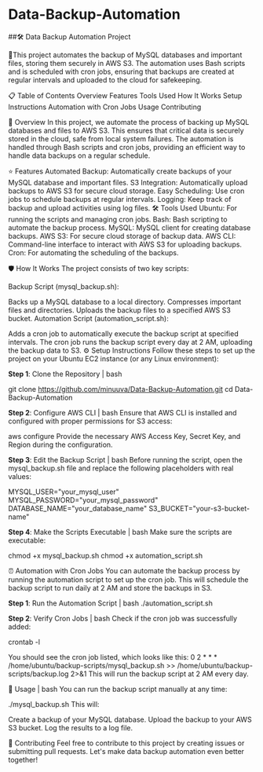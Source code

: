# Data-Backup-Automation

##🛠️ Data Backup Automation Project 

🚀This project automates the backup of MySQL databases and important files, storing them securely in AWS S3. The automation uses Bash scripts and is scheduled with cron jobs, ensuring that backups are created at regular intervals and uploaded to the cloud for safekeeping.

📋 Table of Contents
Overview
Features
Tools Used
How It Works
Setup Instructions
Automation with Cron Jobs
Usage
Contributing

📝 Overview
In this project, we automate the process of backing up MySQL databases and files to AWS S3. This ensures that critical data is securely stored in the cloud, safe from local system failures. The automation is handled through Bash scripts and cron jobs, providing an efficient way to handle data backups on a regular schedule.

⭐ Features
Automated Backup: Automatically create backups of your MySQL database and important files.
S3 Integration: Automatically upload backups to AWS S3 for secure cloud storage.
Easy Scheduling: Use cron jobs to schedule backups at regular intervals.
Logging: Keep track of backup and upload activities using log files.
🛠️ Tools Used
Ubuntu: For running the scripts and managing cron jobs.
Bash: Bash scripting to automate the backup process.
MySQL: MySQL client for creating database backups.
AWS S3: For secure cloud storage of backup data.
AWS CLI: Command-line interface to interact with AWS S3 for uploading backups.
Cron: For automating the scheduling of the backups.

🛡️ How It Works
The project consists of two key scripts:

Backup Script (mysql_backup.sh):

Backs up a MySQL database to a local directory.
Compresses important files and directories.
Uploads the backup files to a specified AWS S3 bucket.
Automation Script (automation_script.sh):

Adds a cron job to automatically execute the backup script at specified intervals.
The cron job runs the backup script every day at 2 AM, uploading the backup data to S3.
⚙️ Setup Instructions
Follow these steps to set up the project on your Ubuntu EC2 instance (or any Linux environment):

**Step 1**: Clone the Repository | bash

git clone https://github.com/minuuva/Data-Backup-Automation.git
cd Data-Backup-Automation

**Step 2**: Configure AWS CLI | bash
Ensure that AWS CLI is installed and configured with proper permissions for S3 access:

aws configure
Provide the necessary AWS Access Key, Secret Key, and Region during the configuration.

**Step 3**: Edit the Backup Script | bash
Before running the script, open the mysql_backup.sh file and replace the following placeholders with real values:

MYSQL_USER="your_mysql_user"
MYSQL_PASSWORD="your_mysql_password"
DATABASE_NAME="your_database_name"
S3_BUCKET="your-s3-bucket-name"

**Step 4**: Make the Scripts Executable | bash
Make sure the scripts are executable:

chmod +x mysql_backup.sh
chmod +x automation_script.sh

⏰ Automation with Cron Jobs
You can automate the backup process by running the automation script to set up the cron job. This will schedule the backup script to run daily at 2 AM and store the backups in S3.

**Step 1**: Run the Automation Script | bash
./automation_script.sh

**Step 2**: Verify Cron Jobs | bash
Check if the cron job was successfully added:

crontab -l

You should see the cron job listed, which looks like this:
0 2 * * * /home/ubuntu/backup-scripts/mysql_backup.sh >> /home/ubuntu/backup-scripts/backup.log 2>&1
This will run the backup script at 2 AM every day.

🚀 Usage | bash
You can run the backup script manually at any time:

./mysql_backup.sh
This will:

Create a backup of your MySQL database.
Upload the backup to your AWS S3 bucket.
Log the results to a log file.

🤝 Contributing
Feel free to contribute to this project by creating issues or submitting pull requests. Let's make data backup automation even better together!
